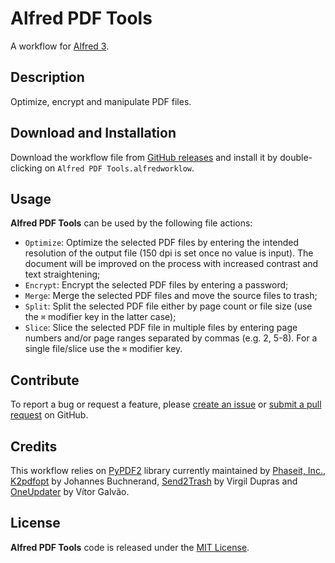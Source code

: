 # Alfred PDF Tools

A workflow for [Alfred 3][1].  

## Description

Optimize, encrypt and manipulate PDF files.

## Download and Installation

Download the workflow file from [GitHub releases][2] and install it by double-clicking on `Alfred PDF Tools.alfredworklow`.

## Usage

**Alfred PDF Tools** can be used by the following file actions:

* `Optimize`: Optimize the selected PDF files by entering the intended resolution of the output file (150 dpi is set once no value is input). The document will be improved on the process with increased contrast and text straightening;
* `Encrypt`: Encrypt the selected PDF files by entering a password;
* `Merge`: Merge the selected PDF files and move the source files to trash;
* `Split`: Split the selected PDF file either by page count or file size (use the `⌘` modifier key in the latter case);
* `Slice`:  Slice the selected PDF file in multiple files by entering page numbers and/or page ranges separated by commas (e.g. 2, 5-8). For a single file/slice use the `⌘` modifier key.

## Contribute

To report a bug or request a feature, please [create an issue][3] or [submit a pull request][4] on GitHub.

## Credits

This workflow relies on [PyPDF2][5] library currently maintained by [Phaseit, Inc.][6], [K2pdfopt][7] by Johannes Buchnerand, [Send2Trash][8] by Virgil Dupras and [OneUpdater][9] by Vítor Galvão.

## License

**Alfred PDF Tools** code is released under the [MIT License][10].

[1]:http://www.alfredapp.com/
[2]:https://github.com/xilopaint/alfred-pdf-tools/releases/latest
[3]:https://github.com/xilopaint/alfred-pdf-tools/issues
[4]:https://github.com/xilopaint/alfred-pdf-tools/pulls
[5]:https://github.com/mstamy2/PyPDF2
[6]:http://phaseit.net
[7]:http://www.willus.com/k2pdfopt/
[8]:https://github.com/hsoft/send2trash
[9]:https://github.com/vitorgalvao/alfred-workflows/tree/master/OneUpdater
[10]:https://opensource.org/licenses/MIT